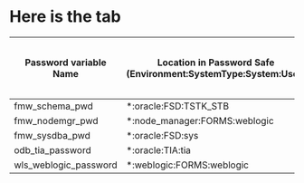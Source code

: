 # Here is the tab 

| Password variable Name | Location in Password Safe (Environment:SystemType:System:User) | Pre Exist in EYAML (Y/N)? |
| ---------------------- | -------------------------------------------------------------- | ------------------------- |
| fmw_schema_pwd | *:oracle:FSD:TSTK_STB	| N |
| fmw_nodemgr_pwd | *:node_manager:FORMS:weblogic | N |
| fmw_sysdba_pwd | *:oracle:FSD:sys | N	|
| odb_tia_password | *:oracle:TIA:tia | Y |
| wls_weblogic_password | *:weblogic:FORMS:weblogic | Y |

